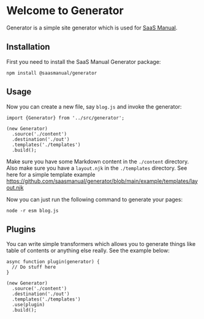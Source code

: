 # Welcome to Generator

Generator is a simple site generator which is used for [SaaS Manual](https://saasmanual.com).

## Installation

First you need to install the SaaS Manual Generator package:

```
npm install @saasmanual/generator
```

## Usage

Now you can create a new file, say `blog.js` and invoke the generator:

```
import {Generator} from '../src/generator';

(new Generator)
  .source('./content')
  .destination('./out')
  .templates('./templates')
  .build();
```

Make sure you have some Markdown content in the `./content` directory. Also make sure you have a `layout.njk` in the `./templates` directory.
See here for a simple template example https://github.com/saasmanual/generator/blob/main/example/templates/layout.njk

Now you can just run the following command to generate your pages:

```
node -r esm blog.js
```

## Plugins

You can write simple transformers which allows you to generate things like table of contents or anything else really. See the example below:

```
async function plugin(generator) {
  // Do stuff here
}

(new Generator)
  .source('./content')
  .destination('./out')
  .templates('./templates')
  .use(plugin)
  .build();
```